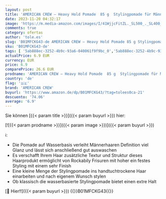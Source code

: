 ```yaml
---
layout: post
title: 'AMERICAN CREW – Heavy Hold Pomade  85 g  Stylingpomade für Männer  Haarprodukt mit extrem starkem Halt  Stylingprodukt für Frisuren mit viel Glanz  wasserbasiert  Unparfümiert'
date: 2023-11-20 04:32:17
image: 'https://m.media-amazon.com/images/I/41WjjcFitZL._SL500_._SL400_.jpg'
comments: true
category: ofertas
author: 'tole.es'
slug: 'B01MFCKG43-de AMERICAN CREW – Heavy Hold Pomade 85 g Stylingpomade für...'
sku: 'B01MFCKG43-de'
tags: [ '5ab888ec-3252-4b9c-93a6-040061f9f9bc_0','5ab888ec-3252-4b9c-93a6-040061f9f9bc_1','5ab888ec-3252-4b9c-93a6-040061f9f9bc_1801','5ab888ec-3252-4b9c-93a6-040061f9f9bc_2101','5ab888ec-3252-4b9c-93a6-040061f9f9bc_4501','5ab888ec-3252-4b9c-93a6-040061f9f9bc_6601','Arborist Merchandising Root','Beauty','Beliebtesten: Drogerie & Körperpflege','Frisiercremes & Haarwachs','Haarpflege & Styling','Haarstyling Produkte','Kosmetik','Kunden-Favoriten: Beauty','Produkte des täglichen Bedarfs: Kosmetik','Professionelle Haarpflege & Styling (for men)','Self Service','Special Features Stores','american crew','consumablesbeauty','🇩🇪', ]
actualPrice: 6.9 EUR
currency: EUR
price: 6.9
comparePrice: 26.6 EUR
prodname: 'AMERICAN CREW – Heavy Hold Pomade  85 g  Stylingpomade für Männer  Haarprodukt mit extrem starkem Halt  Stylingprodukt für Frisuren mit viel Glanz  wasserbasiert  Unparfümiert'
country: 'de'
flag: '🇩🇪'
brand: 'AMERICAN CREW'
buyurl: 'https://www.amazon.de/dp/B01MFCKG43/?tag=tolees0ca-21'
descuento: '74.06'
average: '6.9'
---
```


Sie können [{{< param title >}}]({{< param buyurl >}}) hier:

[![{{< param prodname >}}]({{< param image >}})]({{< param buyurl >}})

ℹ️:

- Die Pomade auf Wasserbasis verleiht Männerhaaren Definition viel Glanz und lässt sich anschließend gut auswaschen
- Es verschafft Ihrem Haar zusätzliche Textur und Struktur dieses Haarprodukt ermöglicht von Rockabily Frisuren mit hoher ein festes Styling mit einem sehr Finish
- Eine kleine Menge der Stylingpomade ins handtuchtrockene Haar einarbeiten und nach eigenem Wunsch stylen
- Ob klassisch die wasserbasierte Stylingpomade bietet einen extre Halt

[🛒 Hier!!]({{< param buyurl >}})
{{<world>}}B01MFCKG43{{</world>}}
